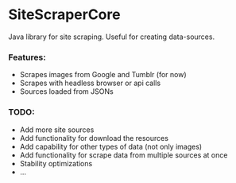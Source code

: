 SiteScraperCore
=================
Java library for site scraping. Useful for creating data-sources.

### Features:
*	Scrapes images from Google and Tumblr (for now)
* 	Scrapes with headless browser or api calls
*	Sources loaded from JSONs

### TODO:
*	Add more site sources
*	Add functionality for download the resources
*	Add capability for other types of data (not only images)
*	Add functionality for scrape data from multiple sources at once
*	Stability optimizations
*	...